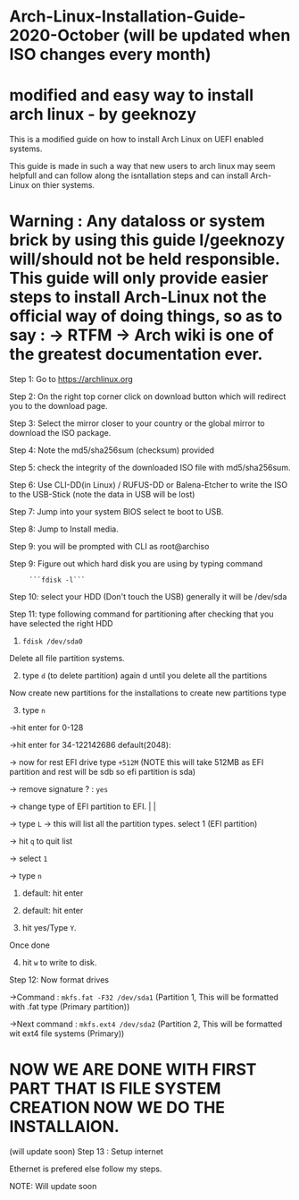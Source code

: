 # Arch-Linux-Installation-Guide-2020-October (will be updated when ISO changes every month)

# modified and easy way to install arch linux - by geeknozy

This is a modified guide on how to install Arch Linux on UEFI enabled systems.

This guide is made in such a way that new users to arch linux may seem helpfull and can follow along the isntallation steps and can install Arch-Linux on thier systems.

# Warning : Any dataloss or system brick by using this guide I/geeknozy will/should not be held responsible. This guide will only provide easier steps to install Arch-Linux not the official way of doing things, so as to say : -> RTFM  -> Arch wiki is one of the greatest documentation ever.


Step 1: Go to https://archlinux.org

Step 2: On the right top corner click on download button  which will redirect you to the download page.

Step 3: Select the mirror closer to your country or the global mirror to download the ISO package.

Step 4: Note the md5/sha256sum (checksum) provided

Step 5: check the integrity of the downloaded ISO file with md5/sha256sum.

Step 6: Use CLI-DD(in Linux) / RUFUS-DD or Balena-Etcher to write the ISO to the USB-Stick (note the data in USB will be lost)

Step 7: Jump into your system BIOS select te boot to USB.

Step 8: Jump to Install media.

Step 9: you will be prompted with CLI as root@archiso

Step 9: Figure out which hard disk you are using by typing command 
 
         ```fdisk -l```

Step 10: select your HDD (Don't touch the USB) generally it will be /dev/sda

Step 11: type following command for partitioning after checking that you have selected the right HDD

1. ```fdisk /dev/sda0```
 
 Delete all file partition systems.
 
 2. type ```d``` (to delete partition)
 again d until you delete all the partitions
 
 Now create new partitions for the installations to create new partitions type

3. type ```n```
  
  ->hit enter for 0-128
  
  ->hit enter for 34-122142686 default(2048):
  
  -> now for rest EFI drive type ```+512M```  (NOTE this will take 512MB as EFI partition and rest will be sdb so efi partition is sda)
  
  -> remove signature ? : ```yes```
  
  -> change type of EFI partition to EFI.
  |
  |
  
  -> type ```L``` -> this will list all the partition types.
     select 1 (EFI partition)
  
  -> hit ```q``` to quit list 
  
  -> select ```1```
  
  -> type ```n```
  
  1. default: hit enter
  
  2. default: hit enter
  
  3. hit yes/Type ```Y```.
  
 Once done 
 
 4. hit ```w``` to write to disk.
  
 Step 12: Now format drives
 
 ->Command : ```mkfs.fat -F32 /dev/sda1```   (Partition 1, This will be formatted with .fat type (Primary partition))
 
 ->Next command : ```mkfs.ext4 /dev/sda2```  (Partition 2, This will be formatted wit ext4 file systems (Primary))
   
  # NOW WE ARE DONE WITH FIRST PART THAT IS FILE SYSTEM CREATION NOW WE DO THE INSTALLAION.
  (will update soon)
  Step 13 : Setup internet 
  
  Ethernet is prefered else follow my steps. 
  
 NOTE: Will update soon 
